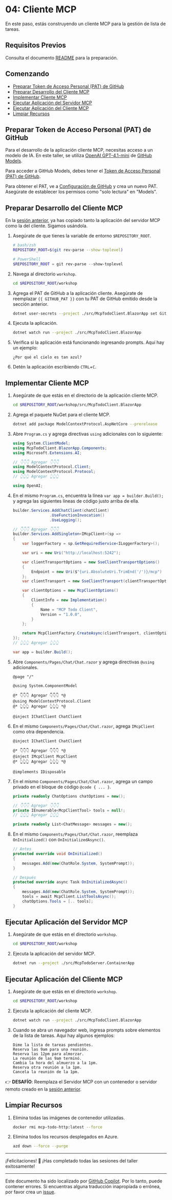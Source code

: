 # 04: Cliente MCP

En este paso, estás construyendo un cliente MCP para la gestión de lista de tareas.

## Requisitos Previos

Consulta el documento [README](../README.md#requisitos-previos) para la preparación.

## Comenzando

- [Preparar Token de Acceso Personal (PAT) de GitHub](#preparar-token-de-acceso-personal-pat-de-github)
- [Preparar Desarrollo del Cliente MCP](#preparar-desarrollo-del-cliente-mcp)
- [Implementar Cliente MCP](#implementar-cliente-mcp)
- [Ejecutar Aplicación del Servidor MCP](#ejecutar-aplicación-del-servidor-mcp)
- [Ejecutar Aplicación del Cliente MCP](#ejecutar-aplicación-del-cliente-mcp)
- [Limpiar Recursos](#limpiar-recursos)

## Preparar Token de Acceso Personal (PAT) de GitHub

Para el desarrollo de la aplicación cliente MCP, necesitas acceso a un modelo de IA. En este taller, se utiliza [OpenAI GPT-4.1-mini](https://github.com/marketplace/models/azure-openai/gpt-4-1-mini) de [GitHub Models](https://github.com/marketplace?type=models).

Para acceder a GitHub Models, debes tener el [Token de Acceso Personal (PAT) de GitHub](https://docs.github.com/authentication/keeping-your-account-and-data-secure/managing-your-personal-access-tokens).

Para obtener el PAT, ve a [Configuración de GitHub](https://github.com/settings/personal-access-tokens/new) y crea un nuevo PAT. Asegúrate de establecer los permisos como "solo lectura" en "Models".

## Preparar Desarrollo del Cliente MCP

En la [sesión anterior](./01-mcp-server.md), ya has copiado tanto la aplicación del servidor MCP como la del cliente. Sigamos usándola.

1. Asegúrate de que tienes la variable de entorno `$REPOSITORY_ROOT`.

   ```bash
   # bash/zsh
   REPOSITORY_ROOT=$(git rev-parse --show-toplevel)
   ```

   ```powershell
   # PowerShell
   $REPOSITORY_ROOT = git rev-parse --show-toplevel
   ```

1. Navega al directorio `workshop`.

    ```bash
    cd $REPOSITORY_ROOT/workshop
    ```

1. Agrega el PAT de GitHub a la aplicación cliente. Asegúrate de reemplazar `{{ GITHUB_PAT }}` con tu PAT de GitHub emitido desde la sección anterior.

    ```bash
    dotnet user-secrets --project ./src/McpTodoClient.BlazorApp set GitHubModels:Token "{{ GITHUB_PAT }}"
    ```

1. Ejecuta la aplicación.

    ```bash
    dotnet watch run --project ./src/McpTodoClient.BlazorApp
    ```

1. Verifica si la aplicación está funcionando ingresando prompts. Aquí hay un ejemplo:

    ```text
    ¿Por qué el cielo es tan azul?
    ```

1. Detén la aplicación escribiendo `CTRL`+`C`.

## Implementar Cliente MCP

1. Asegúrate de que estás en el directorio de la aplicación cliente MCP.

    ```bash
    cd $REPOSITORY_ROOT/workshop/src/McpTodoClient.BlazorApp
    ```

1. Agrega el paquete NuGet para el cliente MCP.

    ```bash
    dotnet add package ModelContextProtocol.AspNetCore --prerelease
    ```

1. Abre `Program.cs` y agrega directivas `using` adicionales con lo siguiente:

    ```csharp
    using System.ClientModel;
    using McpTodoClient.BlazorApp.Components;
    using Microsoft.Extensions.AI;
    
    // 👇👇👇 Agregar 👇👇👇
    using ModelContextProtocol.Client;
    using ModelContextProtocol.Protocol;
    // 👆👆👆 Agregar 👆👆👆
    
    using OpenAI;
    ```

1. En el mismo `Program.cs`, encuentra la línea `var app = builder.Build();` y agrega las siguientes líneas de código justo arriba de ella.

    ```csharp
    builder.Services.AddChatClient(chatClient)
                    .UseFunctionInvocation()
                    .UseLogging();
    
    // 👇👇👇 Agregar 👇👇👇
    builder.Services.AddSingleton<IMcpClient>(sp =>
    {
        var loggerFactory = sp.GetRequiredService<ILoggerFactory>();
    
        var uri = new Uri("http://localhost:5242");
    
        var clientTransportOptions = new SseClientTransportOptions()
        {
            Endpoint = new Uri($"{uri.AbsoluteUri.TrimEnd('/')}/mcp")
        };
        var clientTransport = new SseClientTransport(clientTransportOptions, loggerFactory);
    
        var clientOptions = new McpClientOptions()
        {
            ClientInfo = new Implementation()
            {
                Name = "MCP Todo Client",
                Version = "1.0.0",
            }
        };
    
        return McpClientFactory.CreateAsync(clientTransport, clientOptions, loggerFactory).GetAwaiter().GetResult();
    });
    // 👆👆👆 Agregar 👆👆👆
    
    var app = builder.Build();
    ```

1. Abre `Components/Pages/Chat/Chat.razor` y agrega directivas `@using` adicionales.

    ```razor
    @page "/"
    
    @using System.ComponentModel
    
    @* 👇👇👇 Agregar 👇👇👇 *@
    @using ModelContextProtocol.Client
    @* 👆👆👆 Agregar 👆👆👆 *@
    
    @inject IChatClient ChatClient
    ```

1. En el mismo `Components/Pages/Chat/Chat.razor`, agrega `IMcpClient` como otra dependencia.

    ```razor
    @inject IChatClient ChatClient
    
    @* 👇👇👇 Agregar 👇👇👇 *@
    @inject IMcpClient McpClient
    @* 👆👆👆 Agregar 👆👆👆 *@
    
    @implements IDisposable
    ```

1. En el mismo `Components/Pages/Chat/Chat.razor`, agrega un campo privado en el bloque de código `@code { ... }`.

    ```csharp
    private readonly ChatOptions chatOptions = new();
    
    // 👇👇👇 Agregar 👇👇👇
    private IEnumerable<McpClientTool> tools = null!;
    // 👆👆👆 Agregar 👆👆👆
    
    private readonly List<ChatMessage> messages = new();
    ```

1. En el mismo `Components/Pages/Chat/Chat.razor`, reemplaza `OnInitialized()` con `OnInitializedAsync()`.

    ```csharp
    // Antes
    protected override void OnInitialized()
    {
        messages.Add(new(ChatRole.System, SystemPrompt));
    }
    
    // Después
    protected override async Task OnInitializedAsync()
    {
        messages.Add(new(ChatRole.System, SystemPrompt));
        tools = await McpClient.ListToolsAsync();
        chatOptions.Tools = [.. tools];
    }
    ```

## Ejecutar Aplicación del Servidor MCP

1. Asegúrate de que estás en el directorio `workshop`.

    ```bash
    cd $REPOSITORY_ROOT/workshop
    ```

1. Ejecuta la aplicación del servidor MCP.

    ```bash
    dotnet run --project ./src/McpTodoServer.ContainerApp
    ```

## Ejecutar Aplicación del Cliente MCP

1. Asegúrate de que estás en el directorio `workshop`.

    ```bash
    cd $REPOSITORY_ROOT/workshop
    ```

1. Ejecuta la aplicación del cliente MCP.

    ```bash
    dotnet watch run --project ./src/McpTodoClient.BlazorApp
    ```

1. Cuando se abra un navegador web, ingresa prompts sobre elementos de la lista de tareas. Aquí hay algunos ejemplos:

    ```text
    Dime la lista de tareas pendientes.
    Reserva las 9am para una reunión.
    Reserva las 12pm para almorzar.
    La reunión de las 9am terminó.
    Cambia la hora del almuerzo a la 1pm.
    Reserva otra reunión a la 1pm.
    Cancela la reunión de la 1pm.
    ```

👉 **DESAFÍO**: Reemplaza el Servidor MCP con un contenedor o servidor remoto creado en la [sesión anterior](./02-mcp-remote-server.md).

## Limpiar Recursos

1. Elimina todas las imágenes de contenedor utilizadas.

    ```bash
    docker rmi mcp-todo-http:latest --force
    ```

1. Elimina todos los recursos desplegados en Azure.

    ```bash
    azd down --force --purge
    ```

---

¡Felicitaciones! 🎉 ¡Has completado todas las sesiones del taller exitosamente!

---

Este documento ha sido localizado por [GitHub Copilot](https://docs.github.com/copilot/about-github-copilot/what-is-github-copilot). Por lo tanto, puede contener errores. Si encuentras alguna traducción inapropiada o errónea, por favor crea un [issue](../../../../../issues).
